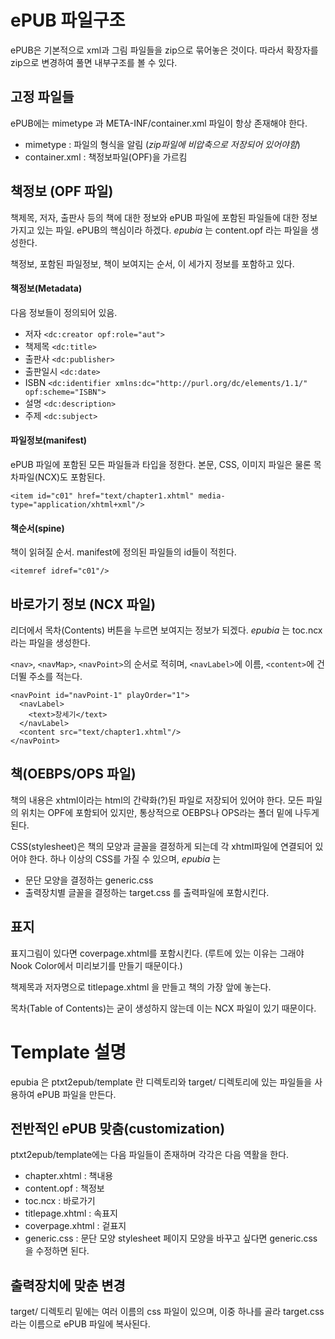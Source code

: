 # ePUB 파일구조 #

ePUB은 기본적으로 xml과 그림 파일들을 zip으로 묶어놓은 것이다.
따라서 확장자를 zip으로 변경하여 풀면 내부구조를 볼 수 있다.

## 고정 파일들 ##
ePUB에는 mimetype 과 META-INF/container.xml 파일이 항상 존재해야 한다.

  * mimetype : 파일의 형식을 알림 (_zip파일에 비압축으로 저장되어 있어야함_)
  * container.xml : 책정보파일(OPF)을 가르킴

## 책정보 (OPF 파일) ##
책제목, 저자, 출판사 등의 책에 대한 정보와
ePUB 파일에 포함된 파일들에 대한 정보가지고 있는 파일.
ePUB의 핵심이라 하겠다.
_epubia_ 는 content.opf 라는 파일을 생성한다.

책정보, 포함된 파일정보, 책이 보여지는 순서, 이 세가지 정보를 포함하고 있다.

#### 책정보(Metadata) ####
다음 정보들이 정의되어 있음.

  * 저자 `<dc:creator opf:role="aut">`
  * 책제목 `<dc:title>`
  * 출판사 `<dc:publisher>`
  * 출판일시 `<dc:date>`
  * ISBN `<dc:identifier xmlns:dc="http://purl.org/dc/elements/1.1/" opf:scheme="ISBN">`
  * 설명 `<dc:description>`
  * 주제 `<dc:subject>`

#### 파일정보(manifest) ####
ePUB 파일에 포함된 모든 파일들과 타입을 정한다.
본문, CSS, 이미지 파일은 물론 목차파일(NCX)도 포함된다.

```
<item id="c01" href="text/chapter1.xhtml" media-type="application/xhtml+xml"/>
```

#### 책순서(spine) ####
책이 읽혀질 순서. manifest에 정의된 파일들의 id들이 적힌다.

```
<itemref idref="c01"/>
```

## 바로가기 정보 (NCX 파일) ##
리더에서 목차(Contents) 버튼을 누르면 보여지는 정보가 되겠다.
_epubia_ 는 toc.ncx 라는 파일을 생성한다.

`<nav>`, `<navMap>`, `<navPoint>`의 순서로 적히며, `<navLabel>`에 이름, `<content>`에 건더뛸 주소를 적는다.

```
<navPoint id="navPoint-1" playOrder="1">
  <navLabel>
    <text>창세기</text>
  </navLabel>
  <content src="text/chapter1.xhtml"/>
</navPoint>
```

## 책(OEBPS/OPS 파일) ##
책의 내용은 xhtml이라는 html의 간략화(?)된 파일로 저장되어 있어야 한다.
모든 파일의 위치는 OPF에 포함되어 있지만, 통상적으로 OEBPS나 OPS라는
폴더 밑에 나두게 된다.

CSS(stylesheet)은 책의 모양과 글꼴을 결정하게 되는데
각 xhtml파일에 연결되어 있어야 한다.
하나 이상의 CSS를 가질 수 있으며, _epubia_ 는
  * 문단 모양을 결정하는 generic.css
  * 출력장치별 글꼴을 결정하는 target.css
를 출력파일에 포함시킨다.

## 표지 ##
표지그림이 있다면 coverpage.xhtml를 포함시킨다.
(루트에 있는 이유는 그래야 Nook Color에서 미리보기를 만들기 때문이다.)

책제목과 저자명으로 titlepage.xhtml 을 만들고 책의 가장 앞에 놓는다.

목차(Table of Contents)는 굳이 생성하지 않는데 이는 NCX 파일이 있기 때문이다.

# Template 설명 #
epubia 은 ptxt2epub/template 란 디렉토리와 target/ 디렉토리에 있는 파일들을
사용하여 ePUB 파일을 만든다.

## 전반적인 ePUB 맞춤(customization) ##
ptxt2epub/template에는 다음 파일들이 존재하며 각각은 다음 역활을 한다.
  * chapter.xhtml : 책내용
  * content.opf   : 책정보
  * toc.ncx       : 바로가기
  * titlepage.xhtml : 속표지
  * coverpage.xhtml : 겉표지
  * generic.css   : 문단 모양 stylesheet
페이지 모양을 바꾸고 싶다면 generic.css을 수정하면 된다.

## 출력장치에 맞춘 변경 ##
target/ 디렉토리 밑에는 여러 이름의 css 파일이 있으며,
이중 하나를 골라 target.css 라는 이름으로 ePUB 파일에 복사된다.